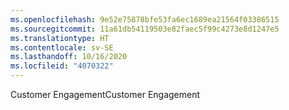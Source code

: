 ```yaml
---
ms.openlocfilehash: 9e52e75878bfe53fa6ec1689ea21564f03386515
ms.sourcegitcommit: 11a61db54119503e82faec5f99c4273e8d1247e5
ms.translationtype: HT
ms.contentlocale: sv-SE
ms.lasthandoff: 10/16/2020
ms.locfileid: "4070322"
---
```

<span data-ttu-id="3ae09-101">Customer Engagement</span><span class="sxs-lookup"><span data-stu-id="3ae09-101">Customer Engagement</span></span>